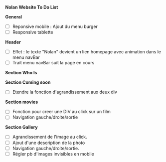 **Nolan Website To Do List**

__General__
- [ ] Reponsive mobile : Ajout du menu burger
- [ ] Responsive tablette

__Header__
- [ ] Effet : le texte "Nolan" devient un lien homepage avec animation dans le menu navBar
- [ ] Trait menu navBar suit la page en cours

__Section Who Is__

__Section Coming soon__
- [ ] Etendre la fonction d'agrandissement aux deux div

__Section movies__
- [ ] Fonction pour creer une DIV au click sur un film
- [ ] Navigation gauche/droite/sortie

__Section Gallery__
- [ ] Agrandissement de l'image au click.
- [ ] Ajout d'une description de la photo
- [ ] Navigation gauche/droite/sortie.
- [ ] Régler pb d'images invisibles en mobile